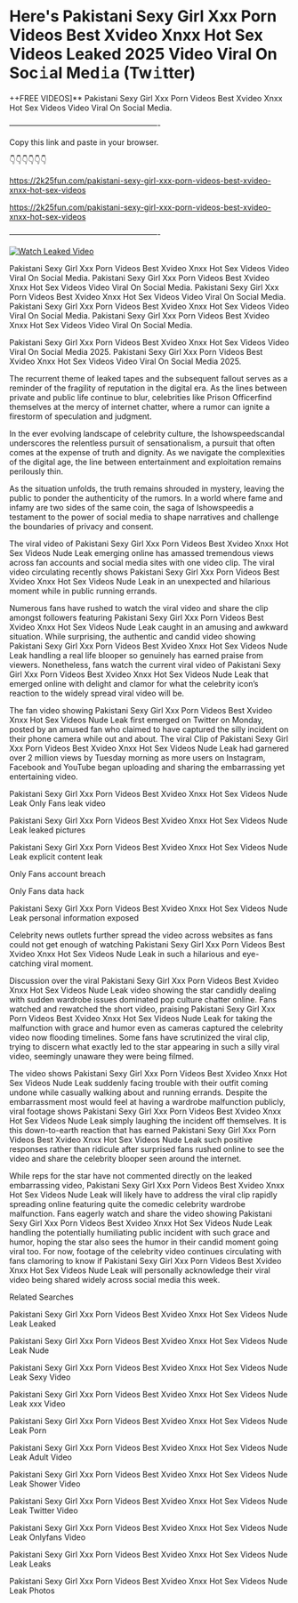 # Here's Pakistani Sexy Girl Xxx Porn Videos Best Xvideo Xnxx Hot Sex Videos Leaked 2025 Video Viral On Soc𝚒al Med𝚒a (Tw𝚒tter)

++FREE VIDEOS]** Pakistani Sexy Girl Xxx Porn Videos Best Xvideo Xnxx Hot Sex Videos Video Viral On Social Media.

———————————————————-

Copy this link and paste in your browser.

👇👇👇👇👇👇

https://2k25fun.com/pakistani-sexy-girl-xxx-porn-videos-best-xvideo-xnxx-hot-sex-videos

https://2k25fun.com/pakistani-sexy-girl-xxx-porn-videos-best-xvideo-xnxx-hot-sex-videos

———————————————————-

[![Watch Leaked Video](https://miro.medium.com/v2/resize:fit:828/format:webp/1*cilzJN44JGOrTw9NJCrNHA.gif "Watch Leaked Video")](https://2k25fun.com/pakistani-sexy-girl-xxx-porn-videos-best-xvideo-xnxx-hot-sex-videos)

Pakistani Sexy Girl Xxx Porn Videos Best Xvideo Xnxx Hot Sex Videos Video Viral On Social Media. Pakistani Sexy Girl Xxx Porn Videos Best Xvideo Xnxx Hot Sex Videos Video Viral On Social Media. Pakistani Sexy Girl Xxx Porn Videos Best Xvideo Xnxx Hot Sex Videos Video Viral On Social Media. Pakistani Sexy Girl Xxx Porn Videos Best Xvideo Xnxx Hot Sex Videos Video Viral On Social Media. Pakistani Sexy Girl Xxx Porn Videos Best Xvideo Xnxx Hot Sex Videos Video Viral On Social Media.

Pakistani Sexy Girl Xxx Porn Videos Best Xvideo Xnxx Hot Sex Videos Video Viral On Social Media 2025. Pakistani Sexy Girl Xxx Porn Videos Best Xvideo Xnxx Hot Sex Videos Video Viral On Social Media 2025.

The recurrent theme of leaked tapes and the subsequent fallout serves as a reminder of the fragility of reputation in the digital era. As the lines between private and public life continue to blur, celebrities like Prison Officerfind themselves at the mercy of internet chatter, where a rumor can ignite a firestorm of speculation and judgment.

In the ever evolving landscape of celebrity culture, the Ishowspeedscandal underscores the relentless pursuit of sensationalism, a pursuit that often comes at the expense of truth and dignity. As we navigate the complexities of the digital age, the line between entertainment and exploitation remains perilously thin.

As the situation unfolds, the truth remains shrouded in mystery, leaving the public to ponder the authenticity of the rumors. In a world where fame and infamy are two sides of the same coin, the saga of Ishowspeedis a testament to the power of social media to shape narratives and challenge the boundaries of privacy and consent.

The viral video of Pakistani Sexy Girl Xxx Porn Videos Best Xvideo Xnxx Hot Sex Videos Nude Leak emerging online has amassed tremendous views across fan accounts and social media sites with one video clip. The viral video circulating recently shows Pakistani Sexy Girl Xxx Porn Videos Best Xvideo Xnxx Hot Sex Videos Nude Leak in an unexpected and hilarious moment while in public running errands.

Numerous fans have rushed to watch the viral video and share the clip amongst followers featuring Pakistani Sexy Girl Xxx Porn Videos Best Xvideo Xnxx Hot Sex Videos Nude Leak caught in an amusing and awkward situation. While surprising, the authentic and candid video showing Pakistani Sexy Girl Xxx Porn Videos Best Xvideo Xnxx Hot Sex Videos Nude Leak handling a real life blooper so genuinely has earned praise from viewers. Nonetheless, fans watch the current viral video of Pakistani Sexy Girl Xxx Porn Videos Best Xvideo Xnxx Hot Sex Videos Nude Leak that emerged online with delight and clamor for what the celebrity icon’s reaction to the widely spread viral video will be.

The fan video showing Pakistani Sexy Girl Xxx Porn Videos Best Xvideo Xnxx Hot Sex Videos Nude Leak first emerged on Twitter on Monday, posted by an amused fan who claimed to have captured the silly incident on their phone camera while out and about. The viral Clip of Pakistani Sexy Girl Xxx Porn Videos Best Xvideo Xnxx Hot Sex Videos Nude Leak had garnered over 2 million views by Tuesday morning as more users on Instagram, Facebook and YouTube began uploading and sharing the embarrassing yet entertaining video.

Pakistani Sexy Girl Xxx Porn Videos Best Xvideo Xnxx Hot Sex Videos Nude Leak Only Fans leak video

Pakistani Sexy Girl Xxx Porn Videos Best Xvideo Xnxx Hot Sex Videos Nude Leak leaked pictures

Pakistani Sexy Girl Xxx Porn Videos Best Xvideo Xnxx Hot Sex Videos Nude Leak explicit content leak

Only Fans account breach

Only Fans data hack

Pakistani Sexy Girl Xxx Porn Videos Best Xvideo Xnxx Hot Sex Videos Nude Leak personal information exposed

Celebrity news outlets further spread the video across websites as fans could not get enough of watching Pakistani Sexy Girl Xxx Porn Videos Best Xvideo Xnxx Hot Sex Videos Nude Leak in such a hilarious and eye-catching viral moment.

Discussion over the viral Pakistani Sexy Girl Xxx Porn Videos Best Xvideo Xnxx Hot Sex Videos Nude Leak video showing the star candidly dealing with sudden wardrobe issues dominated pop culture chatter online. Fans watched and rewatched the short video, praising Pakistani Sexy Girl Xxx Porn Videos Best Xvideo Xnxx Hot Sex Videos Nude Leak for taking the malfunction with grace and humor even as cameras captured the celebrity video now flooding timelines. Some fans have scrutinized the viral clip, trying to discern what exactly led to the star appearing in such a silly viral video, seemingly unaware they were being filmed.

The video shows Pakistani Sexy Girl Xxx Porn Videos Best Xvideo Xnxx Hot Sex Videos Nude Leak suddenly facing trouble with their outfit coming undone while casually walking about and running errands. Despite the embarrassment most would feel at having a wardrobe malfunction publicly, viral footage shows Pakistani Sexy Girl Xxx Porn Videos Best Xvideo Xnxx Hot Sex Videos Nude Leak simply laughing the incident off themselves. It is this down-to-earth reaction that has earned Pakistani Sexy Girl Xxx Porn Videos Best Xvideo Xnxx Hot Sex Videos Nude Leak such positive responses rather than ridicule after surprised fans rushed online to see the video and share the celebrity blooper seen around the internet.

While reps for the star have not commented directly on the leaked embarrassing video, Pakistani Sexy Girl Xxx Porn Videos Best Xvideo Xnxx Hot Sex Videos Nude Leak will likely have to address the viral clip rapidly spreading online featuring quite the comedic celebrity wardrobe malfunction. Fans eagerly watch and share the video showing Pakistani Sexy Girl Xxx Porn Videos Best Xvideo Xnxx Hot Sex Videos Nude Leak handling the potentially humiliating public incident with such grace and humor, hoping the star also sees the humor in their candid moment going viral too. For now, footage of the celebrity video continues circulating with fans clamoring to know if Pakistani Sexy Girl Xxx Porn Videos Best Xvideo Xnxx Hot Sex Videos Nude Leak will personally acknowledge their viral video being shared widely across social media this week.

Related Searches

Pakistani Sexy Girl Xxx Porn Videos Best Xvideo Xnxx Hot Sex Videos Nude Leak Leaked

Pakistani Sexy Girl Xxx Porn Videos Best Xvideo Xnxx Hot Sex Videos Nude Leak Nude

Pakistani Sexy Girl Xxx Porn Videos Best Xvideo Xnxx Hot Sex Videos Nude Leak Sexy Video

Pakistani Sexy Girl Xxx Porn Videos Best Xvideo Xnxx Hot Sex Videos Nude Leak xxx Video

Pakistani Sexy Girl Xxx Porn Videos Best Xvideo Xnxx Hot Sex Videos Nude Leak Porn

Pakistani Sexy Girl Xxx Porn Videos Best Xvideo Xnxx Hot Sex Videos Nude Leak Adult Video

Pakistani Sexy Girl Xxx Porn Videos Best Xvideo Xnxx Hot Sex Videos Nude Leak Shower Video

Pakistani Sexy Girl Xxx Porn Videos Best Xvideo Xnxx Hot Sex Videos Nude Leak Twitter Video

Pakistani Sexy Girl Xxx Porn Videos Best Xvideo Xnxx Hot Sex Videos Nude Leak Onlyfans Video

Pakistani Sexy Girl Xxx Porn Videos Best Xvideo Xnxx Hot Sex Videos Nude Leak Leaks

Pakistani Sexy Girl Xxx Porn Videos Best Xvideo Xnxx Hot Sex Videos Nude Leak Photos